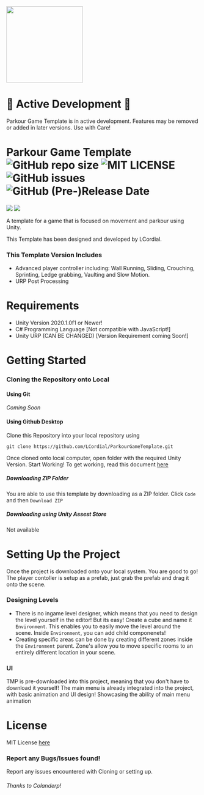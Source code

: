 <img src="https://github.com/Ambience-Studios/assets/blob/main/ambiencetransparent.png" align="center" width="200" height="200">

# 🚧 Active Development 🚧
Parkour Game Template is in active development. Features may be removed or added in later versions. Use with Care!

# Parkour Game Template ![GitHub repo size](https://img.shields.io/github/repo-size/LCordial/ParkourGameTemplate) ![MIT LICENSE](https://img.shields.io/badge/License-MIT-brightgreen) ![GitHub issues](https://img.shields.io/github/issues/LCordial/parkour-game-template) ![GitHub (Pre-)Release Date](https://img.shields.io/github/release-date-pre/LCordial/ParkourGameTemplate)
<p>
  <img src="https://img.shields.io/badge/-Unity-000000?style=flat-square&logo=unity&logoColor=white" />
  <img src="https://img.shields.io/badge/-CSharp-239120?style=flat-square&logo=c-sharp&logoColor=white" />
</p>
A template for a game that is focused on movement and parkour using Unity.

This Template has been designed and developed by LCordial.

### This Template Version Includes
   - Advanced player controller including: Wall Running, Sliding, Crouching, Sprinting, Ledge grabbing, Vaulting and Slow Motion.
   - URP Post Processing
   
# Requirements
- Unity Version 2020.1.0f1 or Newer!
- C# Programming Language [Not compatible with JavaScript!]
- Unity URP (CAN BE CHANGED) [Version Requirement coming Soon!]

# Getting Started

### **Cloning the Repository onto Local**
#### Using Git
*Coming Soon*

#### Using Github Desktop
Clone this Repository into your local repository using
```
git clone https://github.com/LCordial/ParkourGameTemplate.git
```
Once cloned onto local computer, open folder with the required Unity Version. Start Working!
To get working, read this document [here](https://github.com/LCordial/ParkourGameTemplate/blob/master/PROJECTSETUP.md)

##### **Downloading ZIP Folder**
You are able to use this template by downloading as a ZIP folder. Click `Code` and then `Download ZIP` 

##### **Downloading using Unity Assest Store**
Not available

# Setting Up the Project

Once the project is downloaded onto your local system. You are good to go! The player contoller is setup as a prefab, just grab the prefab and drag it onto the scene.

### Designing Levels
* There is no ingame level designer, which means that you need to design the level yourself in the editor! But its easy! Create a cube and name it `Environment`. This enables you to easily move the level around the scene. Inside `Environment`, you can add child componenets! 
* Creating specific areas can be done by creating different zones inside the `Environment` parent. Zone's allow you to move specific rooms to an entirely different location in your scene.

### UI
TMP is pre-downloaded into this project, meaning that you don't have to download it yourself! The main menu is already integrated into the project, with basic animation and UI design! Showcasing the ability of main menu animation


# License
MIT License [here](https://github.com/LCordial/ParkourGameTemplate/blob/master/LICENSE.md)

### Report any Bugs/Issues found!
Report any issues encountered with Cloning or setting up.

###### Thanks to Colanderp!
